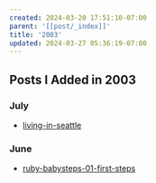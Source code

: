 ```yaml
---
created: 2024-03-20 17:51:10-07:00
parent: '[[post/_index]]'
title: '2003'
updated: 2024-03-27 05:36:19-07:00
---
```


## Posts I Added in 2003

### July

* [living-in-seattle](2003/07/living-in-seattle.md)

### June

* [ruby-babysteps-01-first-steps](2003/06/ruby-babysteps-01-first-steps.md)